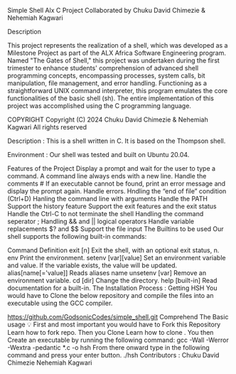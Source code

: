 Simple Shell Alx C Project
Collaborated by Chuku David Chimezie & Nehemiah Kagwari

Description

This project represents the realization of a shell, which was developed as a Milestone Project as part of the ALX Africa Software Engineering program.
Named "The Gates of Shell," this project was undertaken during the first trimester to enhance students' comprehension of advanced shell programming concepts, encompassing processes, system calls, bit manipulation, file management, and error handling.
Functioning as a straightforward UNIX command interpreter, this program emulates the core functionalities of the basic shell (sh).
The entire implementation of this project was accomplished using the C programming language.

COPYRIGHT
Copyright (C) 2024 Chuku David Chimezie & Nehemiah Kagwari 
All rights reserved

Description :
This is a shell written in C. It is based on the Thompson shell.

Environment :
Our shell was tested and built on Ubuntu 20.04.

Features of the Project
Display a prompt and wait for the user to type a command. A command line always ends with a new line.
Handle the comments #
If an executable cannot be found, print an error message and display the prompt again.
Handle errors.
Hndling the “end of file” condition (Ctrl+D)
Hanling the command line with arguments
Handle the PATH
Support the history feature
Support the exit features and the exit status
Handle the Ctrl-C to not terminate the shell
Handling the command seperator ;
Handling && and || logical operators
Handle variable replacements $? and $$
Support the file input
The Builtins to be used
Our shell supports the following built-in commands:

Command	Definition
exit [n]	Exit the shell, with an optional exit status, n.
env	Print the environment.
setenv [var][value]	Set an environment variable and value. If the variable exists, the value will be updated.
alias[name[='value]]	Reads aliases name
unsetenv [var]	Remove an environment variable.
cd [dir]	Change the directory.
help [built-in]	Read documentation for a built-in.
The Installation Process : Getting HSH
You would have to Clone the below repository and compile the files into an executable using the GCC compiler.

https://github.com/GodsonicCodes/simple_shell.git
Comprehend The Basic usage 💡
First and most important you would have to Fork this Repository Learn how to fork repo.
Then you Clone Learn how to clone .
You then Create an executable by running the following command:
gcc -Wall -Werror -Wextra -pedantic *.c -o hsh
From there onward type in the following command and press your enter button.
./hsh
Contributors :
Chuku David Chimezie
Nehemiah Kagwari
